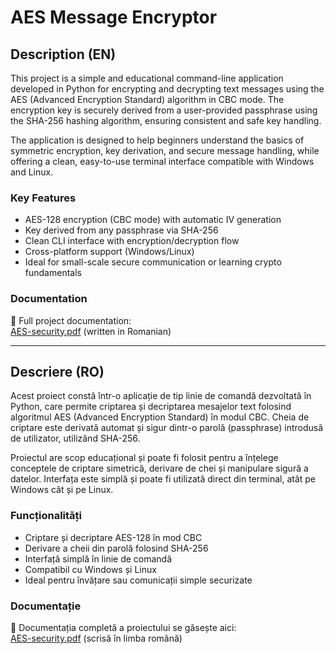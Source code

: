 # AES Message Encryptor

## Description (EN)

This project is a simple and educational command-line application developed in Python for encrypting and decrypting text messages using the AES (Advanced Encryption Standard) algorithm in CBC mode. The encryption key is securely derived from a user-provided passphrase using the SHA-256 hashing algorithm, ensuring consistent and safe key handling.

The application is designed to help beginners understand the basics of symmetric encryption, key derivation, and secure message handling, while offering a clean, easy-to-use terminal interface compatible with Windows and Linux.

### Key Features
- AES-128 encryption (CBC mode) with automatic IV generation
- Key derived from any passphrase via SHA-256
- Clean CLI interface with encryption/decryption flow
- Cross-platform support (Windows/Linux)
- Ideal for small-scale secure communication or learning crypto fundamentals

### Documentation
📄 Full project documentation:  
[AES-security.pdf](./AES.pdf) (written in Romanian)

---

## Descriere (RO)

Acest proiect constă într-o aplicație de tip linie de comandă dezvoltată în Python, care permite criptarea și decriptarea mesajelor text folosind algoritmul AES (Advanced Encryption Standard) în modul CBC. Cheia de criptare este derivată automat și sigur dintr-o parolă (passphrase) introdusă de utilizator, utilizând SHA-256.

Proiectul are scop educațional și poate fi folosit pentru a înțelege conceptele de criptare simetrică, derivare de chei și manipulare sigură a datelor. Interfața este simplă și poate fi utilizată direct din terminal, atât pe Windows cât și pe Linux.

### Funcționalități
- Criptare și decriptare AES-128 în mod CBC
- Derivare a cheii din parolă folosind SHA-256
- Interfață simplă în linie de comandă
- Compatibil cu Windows și Linux
- Ideal pentru învățare sau comunicații simple securizate

### Documentație
📄 Documentația completă a proiectului se găsește aici:  
[AES-security.pdf](./AES.pdf) (scrisă în limba română)

